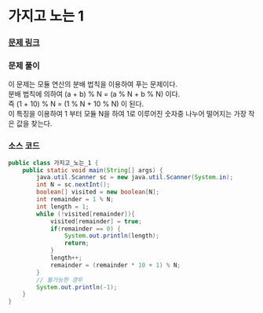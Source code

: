 # 가지고 노는 1

### [문제 링크](https://www.acmicpc.net/problem/1612)


### 문제 풀이
이 문제는 모듈 연산의 분배 법칙을 이용하여 푸는 문제이다. </br>
분배 법칙에 의하여 (a + b) % N = (a % N + b % N) 이다.  </br>
즉 (1 + 10) % N = (1 % N + 10 % N) 이 된다. </br>
이 특징을 이용하여 1 부터 모듈 N을 하여 1로 이루어진 숫자중 나누어 떨어지는 가장 작은 값을 찾는다. </br>

### 소스 코드

```java
public class 가지고_노는_1 {
    public static void main(String[] args) {
        java.util.Scanner sc = new java.util.Scanner(System.in);
        int N = sc.nextInt();
        boolean[] visited = new boolean[N];
        int remainder = 1 % N;
        int length = 1;
        while (!visited[remainder]){
            visited[remainder] = true;
            if(remainder == 0) {
                System.out.println(length);
                return;
            }
            length++;
            remainder = (remainder * 10 + 1) % N;
        }
        // 불가능한 경우
        System.out.println(-1);
    }
}

```